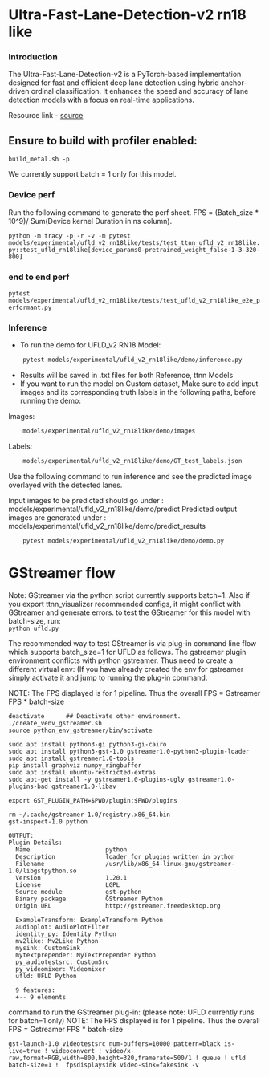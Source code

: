# Ultra-Fast-Lane-Detection-v2 rn18 like

### Introduction

The Ultra-Fast-Lane-Detection-v2 is a PyTorch-based implementation designed for fast and efficient deep lane detection using hybrid anchor-driven ordinal classification. It enhances the speed and accuracy of lane detection models with a focus on real-time applications.

Resource link - [source](https://github.com/cfzd/Ultra-Fast-Lane-Detection-v2)

## Ensure to build with profiler enabled:
`build_metal.sh -p`

We currently support batch = 1 only for this model.

### Device perf
Run the following command to generate the perf sheet. FPS = (Batch_size * 10^9)/ Sum(Device kernel Duration in ns column).<br>

`python -m tracy -p -r -v -m pytest models/experimental/ufld_v2_rn18like/tests/test_ttnn_ufld_v2_rn18like.py::test_ufld_rn18like[device_params0-pretrained_weight_false-1-3-320-800]`<br>

### end to end perf
`pytest models/experimental/ufld_v2_rn18like/tests/test_ufld_v2_rn18like_e2e_performant.py`<br>

### Inference

- To run the demo for UFLD_v2 RN18 Model:
```bash
    pytest models/experimental/ufld_v2_rn18like/demo/inference.py
```

- Results will be saved in .txt files for both Reference, ttnn Models
- If you want to run the model on Custom dataset, Make sure to add input images and its corresponding truth labels in the following paths, before running the demo:

Images:

```bash
    models/experimental/ufld_v2_rn18like/demo/images
```

Labels:

```bash
    models/experimental/ufld_v2_rn18like/demo/GT_test_labels.json
```

Use the following command to run inference and see the predicted image overlayed with the detected lanes.

Input images to be predicted should go under : models/experimental/ufld_v2_rn18like/demo/predict
Predicted output images are generated under : models/experimental/ufld_v2_rn18like/demo/predict_results

```bash
    pytest models/experimental/ufld_v2_rn18like/demo/demo.py
```

# GStreamer flow
Note: GStreamer via the python script currently supports batch=1. Also if you export ttnn_visualizer recommended configs, it might conflict with GStreamer and generate errors. to test the GStreamer for this model with batch-size, run:<br>
`python ufld.py`

The recommended way to test GStreamer is via plug-in command line flow which supports batch_size=1 for UFLD as follows. The gstreamer plugin environment conflicts with python gstreamer. Thus need to create a different virtual env: (If you have already created the env for gstreamer simply activate it and jump to running the plug-in command.

NOTE: The FPS displayed is for 1 pipeline. Thus the overall FPS = Gstreamer FPS * batch-size
```
deactivate		## Deactivate other environment.
./create_venv_gstreamer.sh
source python_env_gstreamer/bin/activate
```
```
sudo apt install python3-gi python3-gi-cairo
sudo apt install python3-gst-1.0 gstreamer1.0-python3-plugin-loader
sudo apt install gstreamer1.0-tools
pip install graphviz numpy_ringbuffer
sudo apt install ubuntu-restricted-extras
sudo apt-get install -y gstreamer1.0-plugins-ugly gstreamer1.0-plugins-bad gstreamer1.0-libav
```
```
export GST_PLUGIN_PATH=$PWD/plugin:$PWD/plugins
```
```
rm ~/.cache/gstreamer-1.0/registry.x86_64.bin
gst-inspect-1.0 python
```
```
OUTPUT:
Plugin Details:
  Name                     python
  Description              loader for plugins written in python
  Filename                 /usr/lib/x86_64-linux-gnu/gstreamer-1.0/libgstpython.so
  Version                  1.20.1
  License                  LGPL
  Source module            gst-python
  Binary package           GStreamer Python
  Origin URL               http://gstreamer.freedesktop.org

  ExampleTransform: ExampleTransform Python
  audioplot: AudioPlotFilter
  identity_py: Identity Python
  mv2like: Mv2Like Python
  mysink: CustomSink
  mytextprepender: MyTextPrepender Python
  py_audiotestsrc: CustomSrc
  py_videomixer: Videomixer
  ufld: UFLD Python

  9 features:
  +-- 9 elements
```

command to run the GStreamer plug-in: (please note: UFLD currently runs for batch=1 only)
NOTE: The FPS displayed is for 1 pipeline. Thus the overall FPS = Gstreamer FPS * batch-size
```
gst-launch-1.0 videotestsrc num-buffers=10000 pattern=black is-live=true ! videoconvert ! video/x-raw,format=RGB,width=800,height=320,framerate=500/1 ! queue ! ufld batch-size=1 !  fpsdisplaysink video-sink=fakesink -v
```
